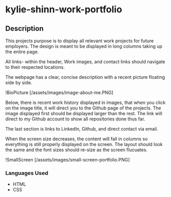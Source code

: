 # kylie-shinn-work-portfolio

## Description

This projects purpose is to display all relevant work projects for future employers. The design is meant to be displayed in long columns taking up the entire page.

All links- within the header, Work images, and contact links should navigate to their respected locations.

The webpage has a clear, concise description with a recent picture floating side by side. 

!BioPicture [/assets/images/image-about-me.PNG]

Below, there is recent work history displayed in images, that when you click on the image title, it will direct you to the Github page of the projects. The image displayed first should be displayed larger than the rest. The link will direct to my Github account to show all repositories done thus far.

The last section is links to LinkedIn, Github, and direct contact via email.

When the screen size decreases, the content will fall in columns so everything is still properly displayed on the screen. The layout should look the same and the font sizes should re-size as the screen flucuates.

!SmallScreen [/assets/images/small-screen-portfolio.PNG]



### Languages Used
* HTML
* CSS


